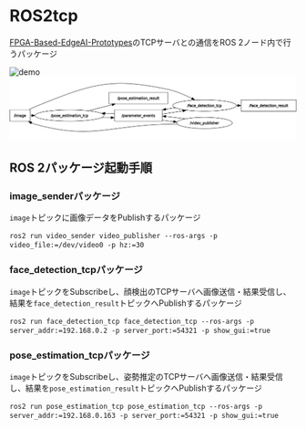 # ROS2tcp
[FPGA-Based-EdgeAI-Prototypes](https://github.com/DYGV/FPGA-Based-EdgeAI-Prototypes/)のTCPサーバとの通信をROS 2ノード内で行うパッケージ  

![demo](./docs/demo.gif)  
![rqt](./docs/rosgraph.png)



## ROS 2パッケージ起動手順
### image\_senderパッケージ
`image`トピックに画像データをPublishするパッケージ  
```
ros2 run video_sender video_publisher --ros-args -p video_file:=/dev/video0 -p hz:=30
```  
### face\_detection\_tcpパッケージ
`image`トピックをSubscribeし、顔検出のTCPサーバへ画像送信・結果受信し、結果を`face_detection_result`トピックへPublishするパッケージ  
```
ros2 run face_detection_tcp face_detection_tcp --ros-args -p server_addr:=192.168.0.2 -p server_port:=54321 -p show_gui:=true
```  
### pose\_estimation\_tcpパッケージ
`image`トピックをSubscribeし、姿勢推定のTCPサーバへ画像送信・結果受信し、結果を`pose_estimation_result`トピックへPublishするパッケージ  
```
ros2 run pose_estimation_tcp pose_estimation_tcp --ros-args -p server_addr:=192.168.0.163 -p server_port:=54321 -p show_gui:=true
```  
